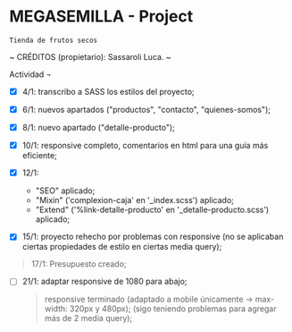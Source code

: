 # MEGASEMILLA - Project
    Tienda de frutos secos

~ CRÉDITOS (propietario): Sassaroli Luca. ~

Actividad ¬

- [x] 4/1: transcribo a SASS los estilos del proyecto;

- [x] 6/1: nuevos apartados ("productos", "contacto", "quienes-somos");

- [x] 8/1: nuevo apartado ("detalle-producto");

- [x] 10/1: responsive completo, comentarios en html para una guía más eficiente;

- [x] 12/1:
    * "SEO" aplicado;
    * "Mixin" ('complexion-caja' en '_index.scss') aplicado;
    * "Extend" ('%link-detalle-producto' en '_detalle-producto.scss') aplicado;

- [x] 15/1: proyecto rehecho por problemas con responsive (no se aplicaban ciertas propiedades de estilo en ciertas media query);

> 17/1: Presupuesto creado;

- [ ] 21/1: adaptar responsive de 1080 para abajo;
    > responsive terminado (adaptado a mobile únicamente -> max-width: 320px y 480px);
    > (sigo teniendo problemas para agregar más de 2 media query);